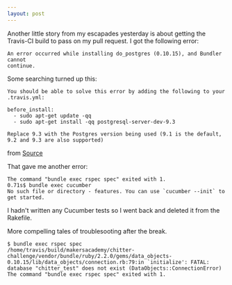 ```yaml
---
layout: post
---
```

Another little story from my escapades yesterday is about getting the Travis-CI build to pass on my pull request.  I got the following error:  
```
An error occurred while installing do_postgres (0.10.15), and Bundler cannot
continue.
```
Some searching turned up this:  
```
You should be able to solve this error by adding the following to your 
.travis.yml: 

before_install: 
  - sudo apt-get update -qq 
  - sudo apt-get install -qq postgresql-server-dev-9.3 

Replace 9.3 with the Postgres version being used (9.1 is the default, 
9.2 and 9.3 are also supported) 
```
from [Source](https://groups.google.com/forum/#!topic/travis-ci/TJcCVfTR-eQ)  

That gave me another error:  
```
The command "bundle exec rspec spec" exited with 1.
0.71s$ bundle exec cucumber
No such file or directory - features. You can use `cucumber --init` to get started.
```
I hadn't written any Cucumber tests so I went back and deleted it from the Rakefile.  

More compelling tales of troublesooting after the break.

<!--more-->

```
$ bundle exec rspec spec
/home/travis/build/makersacademy/chitter-challenge/vendor/bundle/ruby/2.2.0/gems/data_objects-0.10.15/lib/data_objects/connection.rb:79:in `initialize': FATAL:  database "chitter_test" does not exist (DataObjects::ConnectionError)
The command "bundle exec rspec spec" exited with 1.
```  
